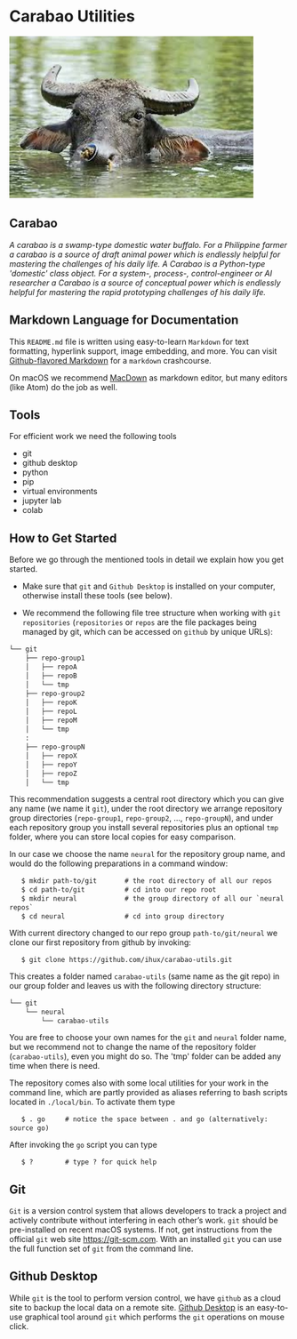 # Carabao Utilities

![Carabao Banner](doc/image/carabao.jpg)

## Carabao

_A carabao is a swamp-type domestic water buffalo. For a Philippine farmer a carabao is a source of draft animal power which is endlessly helpful for mastering the challenges of his daily life. A Carabao is a Python-type 'domestic' class object. For a system-, process-, control-engineer or AI researcher a Carabao is a source of conceptual power which is endlessly helpful for mastering the rapid prototyping challenges of his daily life._

## Markdown Language for Documentation

This `README.md` file is written using easy-to-learn `Markdown` for text
formatting, hyperlink support, image embedding, and more. You can visit
[Github-flavored Markdown](https://guides.github.com/features/mastering-markdown/)
for a `markdown` crashcourse.

On macOS we recommend [MacDown](https://macdown.uranusjr.com) as markdown editor,
but many editors (like Atom) do the job as well.

## Tools

For efficient work we need the following tools

* git
* github desktop
* python
* pip
* virtual environments
* jupyter lab
* colab

## How to Get Started

Before we go through the mentioned tools in detail we explain how you get started.

* Make sure that `git` and `Github Desktop` is installed on your computer, otherwise
install these tools (see below).

* We recommend the following file tree structure when working with `git
  repositories` (`repositories` or `repos` are the file packages being managed
  by git, which can be accessed on `github` by unique URLs):

```
└── git
    ├── repo-group1
    │   ├── repoA
    │   ├── repoB
    │   └── tmp
    ├── repo-group2
    │   ├── repoK
    │   ├── repoL
    │   ├── repoM
    │   └── tmp
    :
    ├── repo-groupN
    │   ├── repoX
    │   ├── repoY
    │   ├── repoZ
    │   └── tmp
```

This recommendation suggests a central root directory which you can give any name
(we name it `git`), under the root directory we arrange repository group
directories (`repo-group1`, `repo-group2`, ..., `repo-groupN`), and under each
repository group you install several repositories plus an optional `tmp` folder,
where you can store local copies for easy comparison.

In our case we choose the name `neural` for the repository group name, and would
do the following preparations in a command window:

```
   $ mkdir path-to/git       # the root directory of all our repos
   $ cd path-to/git          # cd into our repo root
   $ mkdir neural            # the group directory of all our `neural repos`
   $ cd neural               # cd into group directory
```

With current directory changed to our repo group `path-to/git/neural` we clone
our first repository from github by invoking:

```
   $ git clone https://github.com/ihux/carabao-utils.git
```

This creates a folder named `carabao-utils` (same name as the git repo) in our group folder and leaves us with the following directory structure:

```
└── git
    └── neural
        └── carabao-utils
```

You are free to choose your own names for the `git` and `neural` folder name, but we recommend not to change the name of the repository folder (`carabao-utils`), even you might do so. The 'tmp' folder can be added any time when there is need.

The repository comes also with some local utilities for your work in the command
line, which are partly provided as aliases referring to bash scripts located in
`./local/bin`. To activate them type

```
   $ . go     # notice the space between . and go (alternatively: source go)
```

After invoking the `go` script you can type

```
   $ ?        # type ? for quick help
```

## Git

`Git` is a version control system that allows developers to track a project and actively contribute without interfering in each other’s work. `git` should be pre-installed on recent macOS systems. If not, get instructions from the official `git` web site
https://git-scm.com. With an installed `git` you can use the full function set of `git` from the command line.

## Github Desktop

While `git` is the tool to perform version control, we have `github` as a cloud site to backup the local data on a remote site. [Github Desktop](https://docs.github.com/en/desktop/installing-and-authenticating-to-github-desktop/installing-github-desktop) is an easy-to-use graphical tool around `git` which performs the `git` operations on mouse click.
